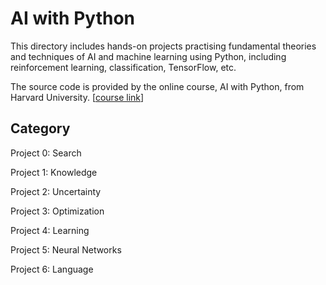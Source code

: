 # AI with Python
This directory includes hands-on projects practising fundamental 
theories and techniques of AI and machine learning using Python, 
including reinforcement learning, classification, TensorFlow, etc.

The source code is provided by the online course, AI with Python, 
from Harvard University. 
[[course link](https://cs50.harvard.edu/ai/2024/)]

## Category
Project 0: Search

Project 1: Knowledge

Project 2: Uncertainty

Project 3: Optimization

Project 4: Learning

Project 5: Neural Networks

Project 6: Language